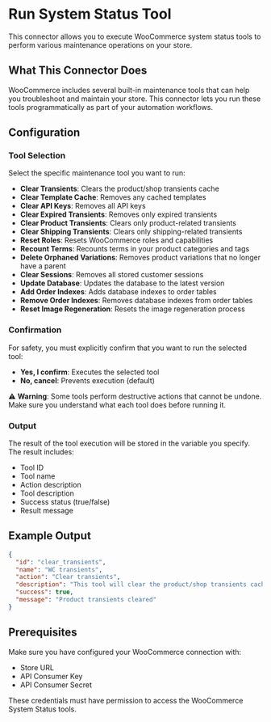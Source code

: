 # Run System Status Tool

This connector allows you to execute WooCommerce system status tools to perform various maintenance operations on your store.

## What This Connector Does

WooCommerce includes several built-in maintenance tools that can help you troubleshoot and maintain your store. This connector lets you run these tools programmatically as part of your automation workflows.

## Configuration

### Tool Selection

Select the specific maintenance tool you want to run:

- **Clear Transients**: Clears the product/shop transients cache
- **Clear Template Cache**: Removes any cached templates
- **Clear API Keys**: Removes all API keys
- **Clear Expired Transients**: Removes only expired transients
- **Clear Product Transients**: Clears only product-related transients
- **Clear Shipping Transients**: Clears only shipping-related transients
- **Reset Roles**: Resets WooCommerce roles and capabilities
- **Recount Terms**: Recounts terms in your product categories and tags
- **Delete Orphaned Variations**: Removes product variations that no longer have a parent
- **Clear Sessions**: Removes all stored customer sessions
- **Update Database**: Updates the database to the latest version
- **Add Order Indexes**: Adds database indexes to order tables
- **Remove Order Indexes**: Removes database indexes from order tables
- **Reset Image Regeneration**: Resets the image regeneration process

### Confirmation

For safety, you must explicitly confirm that you want to run the selected tool:

- **Yes, I confirm**: Executes the selected tool
- **No, cancel**: Prevents execution (default)

⚠️ **Warning**: Some tools perform destructive actions that cannot be undone. Make sure you understand what each tool does before running it.

### Output

The result of the tool execution will be stored in the variable you specify. The result includes:

- Tool ID
- Tool name
- Action description
- Tool description
- Success status (true/false)
- Result message

## Example Output

```json
{
  "id": "clear_transients",
  "name": "WC transients",
  "action": "Clear transients",
  "description": "This tool will clear the product/shop transients cache.",
  "success": true,
  "message": "Product transients cleared"
}
```

## Prerequisites

Make sure you have configured your WooCommerce connection with:
- Store URL
- API Consumer Key
- API Consumer Secret

These credentials must have permission to access the WooCommerce System Status tools.